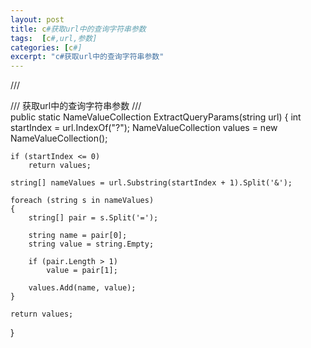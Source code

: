 ```yaml
---
layout: post
title: c#获取url中的查询字符串参数
tags:  [c#,url,参数]
categories: [c#]
excerpt: "c#获取url中的查询字符串参数"
---
```




/// <summary>
/// 获取url中的查询字符串参数
/// </summary>
public static NameValueCollection ExtractQueryParams(string url)
{
    int startIndex = url.IndexOf("?");
    NameValueCollection values = new NameValueCollection();
 
    if (startIndex <= 0)
        return values;
 
    string[] nameValues = url.Substring(startIndex + 1).Split('&');
 
    foreach (string s in nameValues)
    {
        string[] pair = s.Split('=');
 
        string name = pair[0];
        string value = string.Empty;
 
        if (pair.Length > 1)
            value = pair[1];
 
        values.Add(name, value);
    }
 
    return values;
}

